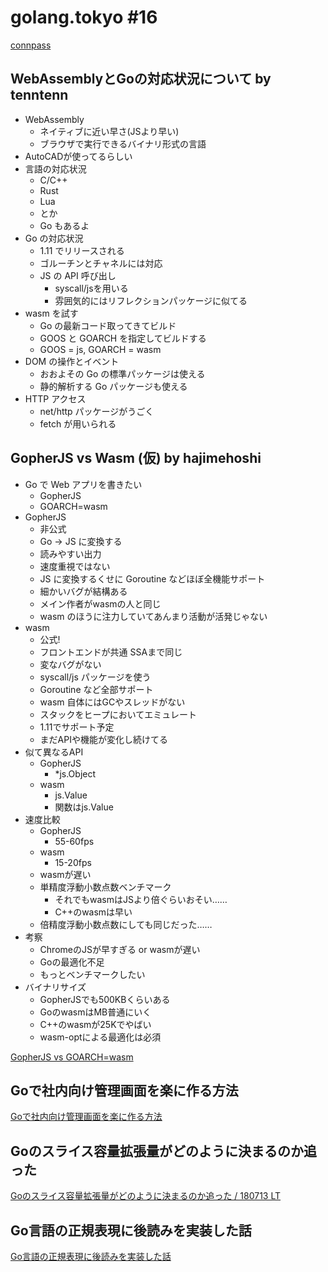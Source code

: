 # golang.tokyo #16

[connpass](https://golangtokyo.connpass.com/event/92225/)

## WebAssemblyとGoの対応状況について by tenntenn

* WebAssembly
  * ネイティブに近い早さ(JSより早い)
  * ブラウザで実行できるバイナリ形式の言語
* AutoCADが使ってるらしい
* 言語の対応状況
  * C/C++
  * Rust
  * Lua
  * とか
  * Go もあるよ
* Go の対応状況
  * 1.11 でリリースされる
  * ゴルーチンとチャネルには対応
  * JS の API 呼び出し
    * syscall/jsを用いる
    * 雰囲気的にはリフレクションパッケージに似てる
* wasm を試す
  * Go の最新コード取ってきてビルド
  * GOOS と GOARCH を指定してビルドする
  * GOOS = js, GOARCH = wasm
* DOM の操作とイベント
  * おおよその Go の標準パッケージは使える
  * 静的解析する Go パッケージも使える
* HTTP アクセス
  * net/http パッケージがうごく
  * fetch が用いられる

## GopherJS vs Wasm (仮) by hajimehoshi

* Go で Web アプリを書きたい
  * GopherJS
  * GOARCH=wasm
* GopherJS
  * 非公式
  * Go -> JS に変換する
  * 読みやすい出力
  * 速度重視ではない
  * JS に変換するくせに Goroutine などほぼ全機能サポート
  * 細かいバグが結構ある
  * メイン作者がwasmの人と同じ
  * wasm のほうに注力していてあんまり活動が活発じゃない
* wasm
  * 公式!
  * フロントエンドが共通 SSAまで同じ
  * 変なバグがない
  * syscall/js パッケージを使う
  * Goroutine など全部サポート
  * wasm 自体にはGCやスレッドがない
  * スタックをヒープにおいてエミュレート
  * 1.11でサポート予定
  * まだAPIや機能が変化し続けてる
* 似て異なるAPI
  * GopherJS
    * *js.Object
  * wasm
    * js.Value
    * 関数はjs.Value
* 速度比較
  * GopherJS
    * 55-60fps
  * wasm
    * 15-20fps
  * wasmが遅い
  * 単精度浮動小数点数ベンチマーク
    * それでもwasmはJSより倍ぐらいおそい……
    * C++のwasmは早い
  * 倍精度浮動小数点数にしても同じだった……
* 考察
  * ChromeのJSが早すぎる or wasmが遅い
  * Goの最適化不足
  * もっとベンチマークしたい
* バイナリサイズ
  * GopherJSでも500KBくらいある
  * GoのwasmはMB普通にいく
  * C++のwasmが25Kでやばい
  * wasm-optによる最適化は必須

[GopherJS vs GOARCH=wasm](https://docs.google.com/presentation/d/e/2PACX-1vQLOcSY-SpdWedMT48QFZ8f9T_XojfqUOCgMg4jqIz8cJjFIJhHm98gHKVyMaboqGpsXCfedplT-lmp/pub?start=false&loop=false&delayms=3000&slide=id.p)

## Goで社内向け管理画面を楽に作る方法

[Goで社内向け管理画面を楽に作る方法](https://speakerdeck.com/yudppp/godeshe-nei-xiang-keguan-li-hua-mian-wole-nizuo-rufang-fa)

## Goのスライス容量拡張量がどのように決まるのか追った

[Goのスライス容量拡張量がどのように決まるのか追った / 180713 LT](https://speakerdeck.com/kaznishi/180713-lt)

## Go言語の正規表現に後読みを実装した話

[Go言語の正規表現に後読みを実装した話](https://slides.com/makenowjust/regexp-lookbehind-in-golang)
